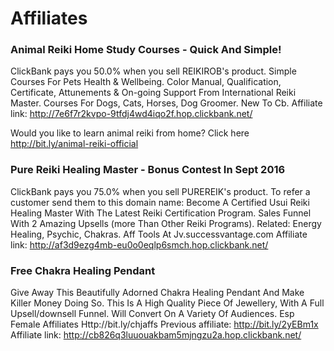 # Affiliates


### Animal Reiki Home Study Courses - Quick And Simple!

ClickBank pays you 50.0% when you sell REIKIROB's product.
Simple Courses For Pets Health & Wellbeing. Color Manual, Qualification, Certificate, Attunements & On-going
Support From International Reiki Master. Courses For Dogs, Cats, Horses, Dog Groomer. New To Cb.
Affiliate link: http://7e6f7r2kvpo-9tfdj4wd4iqo2f.hop.clickbank.net/

Would you like to learn animal reiki from home? Click here http://bit.ly/animal-reiki-official


### Pure Reiki Healing Master - Bonus Contest In Sept 2016

ClickBank pays you 75.0% when you sell PUREREIK's product. To refer a customer send them to this domain name:
Become A Certified Usui Reiki Healing Master With The Latest Reiki Certification Program. Sales Funnel With 2 Amazing
Upsells (more Than Other Reiki Programs). Related: Energy Healing, Psychic, Chakras. Aff Tools At Jv.successvantage.com
Affiliate link: http://af3d9ezg4mb-eu0o0eqlp6smch.hop.clickbank.net/


### Free Chakra Healing Pendant

Give Away This Beautifully Adorned Chakra Healing Pendant And Make Killer Money Doing So. This Is A High Quality Piece
Of Jewellery, With A Full Upsell/downsell Funnel. Will Convert On A Variety Of Audiences.
Esp Female Affiliates Http://bit.ly/chjaffs
Previous affiliate: http://bit.ly/2yEBm1x
Affiliate link: http://cb826q3luuouakbam5mjngzu2a.hop.clickbank.net/

